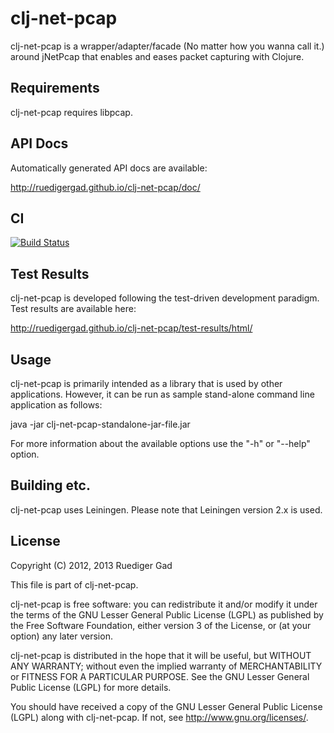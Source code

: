 # clj-net-pcap
clj-net-pcap is a wrapper/adapter/facade (No matter how you wanna call it.)
around jNetPcap that enables and eases packet capturing with Clojure.

## Requirements
clj-net-pcap requires libpcap.

## API Docs
Automatically generated API docs are available:

http://ruedigergad.github.io/clj-net-pcap/doc/

## CI
[![Build Status](https://travis-ci.org/ruedigergad/clj-net-pcap.png?branch=master)](https://travis-ci.org/ruedigergad/clj-net-pcap)

## Test Results
clj-net-pcap is developed following the test-driven development paradigm.
Test results are available here:

http://ruedigergad.github.io/clj-net-pcap/test-results/html/

## Usage
clj-net-pcap is primarily intended as a library that is used by other applications.
However, it can be run as sample stand-alone command line application as follows:

java -jar clj-net-pcap-standalone-jar-file.jar

For more information about the available options use the "-h" or "--help" option.

## Building etc.
clj-net-pcap uses Leiningen.
Please note that Leiningen version 2.x is used.

## License
Copyright (C) 2012, 2013 Ruediger Gad

This file is part of clj-net-pcap.

clj-net-pcap is free software: you can redistribute it and/or modify
it under the terms of the GNU Lesser General Public License (LGPL) as 
published by the Free Software Foundation, either version 3 of the License, 
or (at your option) any later version.

clj-net-pcap is distributed in the hope that it will be useful,
but WITHOUT ANY WARRANTY; without even the implied warranty of
MERCHANTABILITY or FITNESS FOR A PARTICULAR PURPOSE.  See the
GNU Lesser General Public License (LGPL) for more details.

You should have received a copy of the GNU Lesser General Public License (LGPL)
along with clj-net-pcap.  If not, see <http://www.gnu.org/licenses/>.


